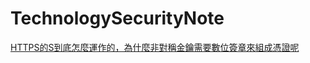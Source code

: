 # TechnologySecurityNote


[HTTPS的S到底怎麼運作的，為什麼非對稱金鑰需要數位簽章來組成憑證呢](https://medium.com/%E9%AB%92%E6%A1%B6%E5%AD%90/week10-https%E7%9A%84s%E5%88%B0%E5%BA%95%E6%80%8E%E9%BA%BC%E9%81%8B%E4%BD%9C%E7%9A%84-%E7%82%BA%E4%BB%80%E9%BA%BC%E9%9D%9E%E5%B0%8D%E7%A8%B1%E9%87%91%E9%91%B0%E9%9C%80%E8%A6%81%E6%95%B8%E4%BD%8D%E7%B0%BD%E7%AB%A0%E4%BE%86%E7%B5%84%E6%88%90%E6%86%91%E8%AD%89%E5%91%A2-%E8%B3%87%E5%AE%89%E4%BB%8B%E7%B4%B9%E7%AF%87-f126ba5c1c38)
